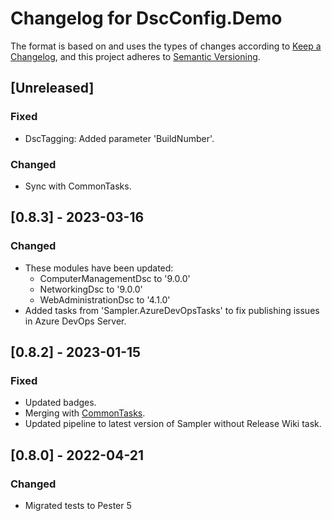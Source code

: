 # Changelog for DscConfig.Demo

The format is based on and uses the types of changes according to [Keep a Changelog](https://keepachangelog.com/en/1.0.0/),
and this project adheres to [Semantic Versioning](https://semver.org/spec/v2.0.0.html).

## [Unreleased]

### Fixed

- DscTagging: Added parameter 'BuildNumber'.

### Changed

- Sync with CommonTasks.

## [0.8.3] - 2023-03-16

### Changed

- These modules have been updated:
  - ComputerManagementDsc to '9.0.0'
  - NetworkingDsc to '9.0.0'
  - WebAdministrationDsc to '4.1.0'
- Added tasks from 'Sampler.AzureDevOpsTasks' to fix publishing issues in Azure DevOps Server.

## [0.8.2] - 2023-01-15

### Fixed

- Updated badges.
- Merging with [CommonTasks](https://github.com/dsccommunity/CommonTasks).
- Updated pipeline to latest version of Sampler without Release Wiki task.

## [0.8.0] - 2022-04-21

### Changed

- Migrated tests to Pester 5
